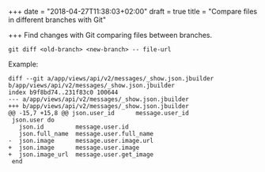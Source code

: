 +++
date = "2018-04-27T11:38:03+02:00"
draft = true
title = "Compare files in different branches with Git"

+++
Find changes with Git comparing files between branches.

<!--more-->

    git diff <old-branch> <new-branch> -- file-url

Example:

    diff --git a/app/views/api/v2/messages/_show.json.jbuilder b/app/views/api/v2/messages/_show.json.jbuilder
    index b9f8bd74..231f83c0 100644
    --- a/app/views/api/v2/messages/_show.json.jbuilder
    +++ b/app/views/api/v2/messages/_show.json.jbuilder
    @@ -15,7 +15,8 @@ json.user_id      message.user_id
     json.user do
       json.id         message.user.id
       json.full_name  message.user.full_name
    -  json.image      message.user.image.url
    +  json.image      message.user.image
    +  json.image_url  message.user.get_image
     end
    